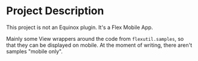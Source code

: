 # Project Description

This project is not an Equinox plugin. It's a Flex Mobile App.

Mainly some View wrappers around the code from ``flexutil.samples``, so that they can be displayed on mobile. At the moment of writing, there aren't samples "mobile only".